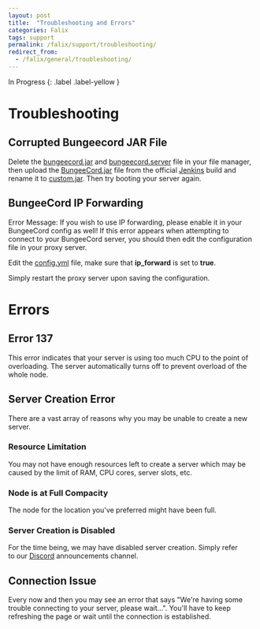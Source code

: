 ```yaml
---
layout: post
title:  "Troubleshooting and Errors"
categories: Falix
tags: support
permalink: /falix/support/troubleshooting/
redirect_from:
  - /falix/general/troubleshooting/
---
```


In Progress
{: .label .label-yellow }

# Troubleshooting
## Corrupted Bungeecord JAR File
Delete the <u>bungeecord.jar</u> and <u>bungeecord.server</u> file in your file manager, then upload the <u>BungeeCord.jar</u> file from the official [Jenkins](https://ci.md-5.net/job/BungeeCord/) build and rename it to <u>custom.jar</u>. Then try booting your server again.

## BungeeCord IP Forwarding
Error Message: If you wish to use IP forwarding, please enable it in your BungeeCord config as well!
If this error appears when attempting to connect to your BungeeCord server, you should then edit the configuration file in your proxy server.

Edit the <u>config.yml</u> file, make sure that **ip_forward** is set to **true**.

Simply restart the proxy server upon saving the configuration.

# Errors
## Error 137
This error indicates that your server is using too much CPU to the point of overloading. The server automatically turns off to prevent overload of the whole node.

## Server Creation Error
There are a vast array of reasons why you may be unable to create a new server.

### Resource Limitation
You may not have enough resources left to create a server which may be caused by the limit of RAM, CPU cores, server slots, etc.

### Node is at Full Compacity
The node for the location you've preferred might have been full.

### Server Creation is Disabled
For the time being, we may have disabled server creation. Simply refer to our [Discord](https://discord.gg/FalixNodes) announcements channel.

## Connection Issue
Every now and then you may see an error that says "We're having some trouble connecting to your server, please wait...".
You'll have to keep refreshing the page or wait until the connection is established.